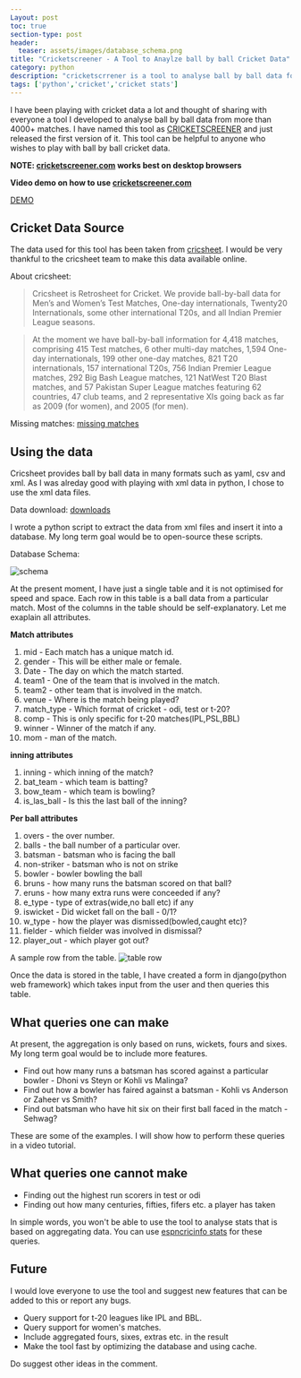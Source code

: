 ```yaml
---
Layout: post
toc: true
section-type: post
header:
  teaser: assets/images/database_schema.png
title: "Cricketscreener - A Tool to Anaylze ball by ball Cricket Data"
category: python
description: "cricketscrrener is a tool to analyse ball by ball data for more than 4000+ matches"
tags: ['python','cricket','cricket stats']
---
```

I have been playing with cricket data a lot and thought of sharing with everyone a tool I developed to analyse ball by ball data from more than 4000+ matches.
I have named this tool as [CRICKETSCREENER](http://cricketscreener.com/) and just released the first version of it. This tool can be helpful to anyone who wishes to play with ball by ball cricket data.

**NOTE: [cricketscreener.com](http://cricketscreener.com/) works best on desktop browsers**

**Video demo on how to use [cricketscreener.com](http://cricketscreener.com/)**

[DEMO](https://youtu.be/2DkFoFoEvaI)

## Cricket Data Source
The data used for this tool has been taken from [cricsheet](https://cricsheet.org/). I would be very thankful to the cricsheet team to make this data available online.

About cricsheet:
> Cricsheet is Retrosheet for Cricket. We provide ball-by-ball data for Men’s and Women’s Test Matches, One-day internationals, Twenty20 Internationals, some other international T20s, and all Indian Premier League seasons.

> At the moment we have ball-by-ball information for 4,418 matches, comprising 415 Test matches, 6 other multi-day matches, 1,594 One-day internationals, 199 other one-day matches, 821 T20 internationals, 157 international T20s, 756 Indian Premier League matches, 292 Big Bash League matches, 121 NatWest T20 Blast matches, and 57 Pakistan Super League matches featuring 62 countries, 47 club teams, and 2 representative XIs going back as far as 2009 (for women), and 2005 (for men).

Missing matches: [missing matches](https://cricsheet.org/missing/)

## Using the data
Cricsheet provides ball by ball data in many formats such as yaml, csv and xml. As I was alreday good with playing with xml data in python, I chose to use the xml data files.

Data download: [downloads](https://cricsheet.org/downloads/)

I wrote a python script to extract the data from xml files and insert it into a database. My long term goal would be to open-source these scripts. 

Database Schema:

![schema]({{site.baseurl}}/assets/images/database_schema.png)

At the present moment, I have just a single table and it is not optimised for speed and space. Each row in this table is a ball data from a particular match.
Most of the columns in the table should be self-explanatory. Let me exaplain all attributes.

**Match attributes**

1. mid - Each match has a unique match id.
2. gender - This will be either male or female.
3. Date - The day on which the match started.
4. team1 - One of the team that is involved in the match.
5. team2 - other team that is involved in the match.
6. venue - Where is the match being played?
7. match_type - Which format of cricket - odi, test or t-20?
8. comp - This is only specific for t-20 matches(IPL,PSL,BBL)
9. winner - Winner of the match if any.
10. mom - man of the match.

**inning attributes**

1. inning - which inning of the match?
2. bat_team - which team is batting?
3. bow_team - which team is bowling?
4. is_las_ball - Is this the last ball of the inning?

**Per ball attributes**

1. overs - the over number.
2. balls - the ball number of a particular over.
3. batsman - batsman who is facing the ball
4. non-striker - batsman who is not on strike
5. bowler - bowler bowling the ball
6. bruns - how many runs the batsman scored on that ball?
7. eruns - how many extra runs were conceeded if any?
8. e_type - type of extras(wide,no ball etc) if any
9. iswicket - Did wicket fall on the ball - 0/1?
10. w_type - how the player was dismissed(bowled,caught etc)?
11. fielder - which fielder was involved in dismissal?
12. player_out - which player got out?

A sample row from the table.
![table row]({{site.baseurl}}/assets/images/table_row.png)

Once the data is stored in the table, I have created a form in django(python web framework) which takes input from the user and then queries this table.

## What queries one can make

At present, the aggregation is only based on runs, wickets, fours and sixes. My long term goal would be to include more features.

* Find out how many runs a batsman has scored against a particular bowler - Dhoni vs Steyn or Kohli vs Malinga?
* Find out how a bowler has  faired against a batsman - Kohli vs Anderson or Zaheer vs Smith?
* Find out batsman who have hit six on their first ball faced in the match - Sehwag?

These are some of the examples. I will show how to perform these queries in a video tutorial.

## What queries one cannot make

* Finding out the highest run scorers in test or odi
* Finding out how many centuries, fifties, fifers etc. a player has taken

In simple words, you won't be able to use the tool to analyse stats that is based on aggregating data. You can use [espncricinfo stats](http://stats.espncricinfo.com/ci/engine/stats/index.html) for these queries.

## Future

I would love everyone to use the tool and suggest new features that can be added to this or report any bugs. 

* Query support for t-20 leagues like IPL and BBL.
* Query support for women's matches.
* Include aggregated fours, sixes, extras etc. in the result
* Make the tool fast by optimizing the database and using cache.

Do suggest other ideas in the comment.




